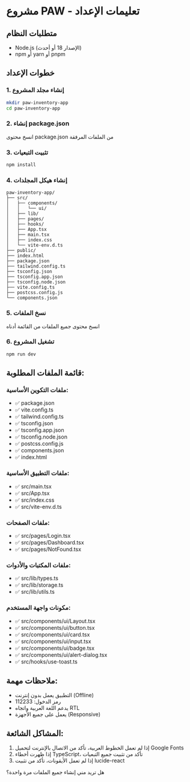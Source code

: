 # مشروع PAW - تعليمات الإعداد

## متطلبات النظام

- Node.js (الإصدار 18 أو أحدث)
- npm أو yarn أو pnpm

## خطوات الإعداد

### 1. إنشاء مجلد المشروع

```bash
mkdir paw-inventory-app
cd paw-inventory-app
```

### 2. إنشاء package.json

انسخ محتوى package.json من الملفات المرفقة

### 3. تثبيت التبعيات

```bash
npm install
```

### 4. إنشاء هيكل المجلدات

```
paw-inventory-app/
├── src/
│   ├── components/
│   │   └── ui/
│   ├── lib/
│   ├── pages/
│   ├── hooks/
│   ├── App.tsx
│   ├── main.tsx
│   ├── index.css
│   └── vite-env.d.ts
├── public/
├── index.html
├── package.json
├── tailwind.config.ts
├── tsconfig.json
├── tsconfig.app.json
├── tsconfig.node.json
├── vite.config.ts
├── postcss.config.js
└── components.json
```

### 5. نسخ الملفات

انسخ محتوى جميع الملفات من القائمة أدناه

### 6. تشغيل المشروع

```bash
npm run dev
```

## قائمة الملفات المطلوبة:

### ملفات التكوين الأساسية:

- ✅ package.json
- ✅ vite.config.ts
- ✅ tailwind.config.ts
- ✅ tsconfig.json
- ✅ tsconfig.app.json
- ✅ tsconfig.node.json
- ✅ postcss.config.js
- ✅ components.json
- ✅ index.html

### ملفات التطبيق الأساسية:

- ✅ src/main.tsx
- ✅ src/App.tsx
- ✅ src/index.css
- ✅ src/vite-env.d.ts

### ملفات الصفحات:

- ✅ src/pages/Login.tsx
- ✅ src/pages/Dashboard.tsx
- ✅ src/pages/NotFound.tsx

### ملفات المكتبات والأدوات:

- ✅ src/lib/types.ts
- ✅ src/lib/storage.ts
- ✅ src/lib/utils.ts

### مكونات واجهة المستخدم:

- ✅ src/components/ui/Layout.tsx
- ✅ src/components/ui/button.tsx
- ✅ src/components/ui/card.tsx
- ✅ src/components/ui/input.tsx
- ✅ src/components/ui/badge.tsx
- ✅ src/components/ui/alert-dialog.tsx
- ✅ src/hooks/use-toast.ts

## ملاحظات مهمة:

- التطبيق يعمل بدون إنترنت (Offline)
- رمز الدخول: 112233
- يدعم اللغة العربية واتجاه RTL
- يعمل على جميع الأجهزة (Responsive)

## المشاكل الشائعة:

1. إذا لم تعمل الخطوط العربية، تأكد من الاتصال بالإنترنت لتحميل Google Fonts
2. إذا ظهرت أخطاء TypeScript، تأكد من تثبيت جميع التبعيات
3. إذا لم تعمل الأيقونات، تأكد من تثبيت lucide-react

هل تريد مني إنشاء جميع الملفات مرة واحدة؟
